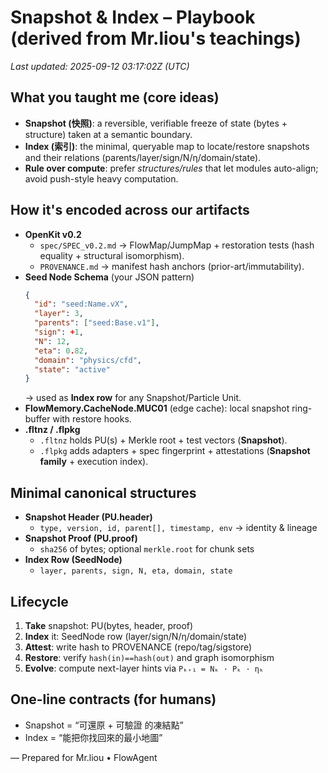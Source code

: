 # Snapshot & Index – Playbook (derived from Mr.liou's teachings)
_Last updated: 2025-09-12 03:17:02Z (UTC)_

## What you taught me (core ideas)
- **Snapshot (快照)**: a reversible, verifiable freeze of state (bytes + structure) taken at a semantic boundary.
- **Index (索引)**: the minimal, queryable map to locate/restore snapshots and their relations (parents/layer/sign/N/η/domain/state).
- **Rule over compute**: prefer *structures/rules* that let modules auto-align; avoid push-style heavy computation.

## How it's encoded across our artifacts
- **OpenKit v0.2**
  - `spec/SPEC_v0.2.md` → FlowMap/JumpMap + restoration tests (hash equality + structural isomorphism).
  - `PROVENANCE.md` → manifest hash anchors (prior-art/immutability).
- **Seed Node Schema** (your JSON pattern)
  ```json
  {
    "id": "seed:Name.vX",
    "layer": 3,
    "parents": ["seed:Base.v1"],
    "sign": +1,
    "N": 12,
    "eta": 0.82,
    "domain": "physics/cfd",
    "state": "active"
  }
  ```
  → used as **Index row** for any Snapshot/Particle Unit.
- **FlowMemory.CacheNode.MUC01** (edge cache): local snapshot ring-buffer with restore hooks.
- **.fltnz / .flpkg**
  - `.fltnz` holds PU(s) + Merkle root + test vectors (**Snapshot**).
  - `.flpkg` adds adapters + spec fingerprint + attestations (**Snapshot family** + execution index).

## Minimal canonical structures
- **Snapshot Header (PU.header)**
  - `type, version, id, parent[], timestamp, env` → identity & lineage
- **Snapshot Proof (PU.proof)**
  - `sha256` of bytes; optional `merkle.root` for chunk sets
- **Index Row (SeedNode)**
  - `layer, parents, sign, N, eta, domain, state`

## Lifecycle
1. **Take** snapshot: PU(bytes, header, proof)
2. **Index** it: SeedNode row (layer/sign/N/η/domain/state)
3. **Attest**: write hash to PROVENANCE (repo/tag/sigstore)
4. **Restore**: verify `hash(in)==hash(out)` and graph isomorphism
5. **Evolve**: compute next-layer hints via `Pₖ₊₁ = Nₖ · Pₖ · ηₖ`

## One-line contracts (for humans)
- Snapshot = “可還原 + 可驗證 的凍結點”
- Index = “能把你找回來的最小地圖”

— Prepared for Mr.liou • FlowAgent
